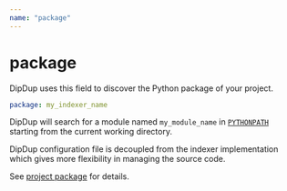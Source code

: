 ```yaml
---
name: "package"
---
```


# package

DipDup uses this field to discover the Python package of your project.

```yaml [dipdup.yaml]
package: my_indexer_name
```

DipDup will search for a module named `my_module_name` in [`PYTHONPATH`](https://docs.python.org/3/using/cmdline.html#envvar-PYTHONPATH) starting from the current working directory.

DipDup configuration file is decoupled from the indexer implementation which gives more flexibility in managing the source code.

See [project package](../1.getting-started/4.package.md) for details.
